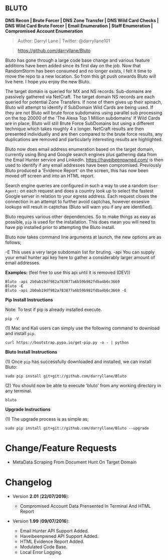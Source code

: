 **BLUTO**
-----
**DNS Recon | Brute Forcer | DNS Zone Transfer | DNS Wild Card Checks | DNS Wild Card Brute Forcer | Email Enumeration | Staff Enumeration | Compromised Account Enumeration**
 
>Author: Darryl Lane  |  Twitter: @darryllane101

>https://github.com/darryllane/Bluto

Bluto has gone through a large code base change and various feature additions have been added since its first day on the job. Now that RandomStorm has been consumed and no longer exists, I felt it time to move the repo to a new location. So from this git push onwards Bluto will live here. I hope you enjoy the new Bluto.


The target domain is queried for MX and NS records. Sub-domains are passively gathered via NetCraft. The target domain NS records are each queried for potential Zone Transfers. If none of them gives up their spinach, Bluto will attempt to identify if SubDomain Wild Cards are being used. If they are not Bluto will brute force subdomains using parallel sub processing on the top 20000 of the 'The Alexa Top 1 Million subdomains' If Wild Cards are in place, Bluto will still Brute Force SubDomains but using a different technique which takes roughly 4 x longer. NetCraft results are then presented individually and are then compared to the brute force results, any duplications are removed and particularly interesting results are highlighted. 

Bluto now does email address enumeration based on the target domain, currently using Bing and Google search engines plus gathering data from the Email Hunter service and LinkedIn. https://haveibeenpwned.com/ is then used to identify if any email addresses have been compromised. Previously Bluto produced a 'Evidence Report' on the screen, this has now been moved off screen and into an HTML report.

Search engine queries are configured in such a way to use a random `User Agent:` on each request and does a country look up to select the fastest Google server in relation to your egress address. Each request closes the connection in an attempt to further avoid captchas, however exsesive lookups will result in captchas (Bluto will warn you if any are identified). 
         
Bluto requires various other dependencies. So to make things as easy as possible, `pip` is used for the installation. This does mean you will need to have pip installed prior to attempting the Bluto install.

Bluto now takes command line arguments at launch, the new options are as follows;

-E  		This uses a very large subdomain list for bruting.
-api		You can supply your email hunter api key here to gather a considerably larger amount of email addresses.

**Examples:** (feel free to use this api until it is removed (DEV))

	Bluto -api 2b0ab19df982a783877a6b59b982fdba4b6c3669
	Bluto -E
	Bluto -api 2b0ab19df982a783877a6b59b982fdba4b6c3669 -E



**Pip Install Instructions**

Note: To test if pip is already installed execute.

`pip -V`

(1) Mac and Kali users can simply use the following command to download and install `pip`.

`curl https://bootstrap.pypa.io/get-pip.py -o - | python`

**Bluto Install Instructions**

(1) Once `pip` has successfully downloaded and installed, we can install Bluto:

`sudo pip install git+git://github.com/darryllane/Bluto`

(2) You should now be able to execute 'bluto' from any working directory in any terminal.
 
`bluto`

**Upgrade Instructions**

(1) The upgrade process is as simple as;

`sudo pip install git+git://github.com/darryllane/Bluto --upgrade`

Change/Feature Requests
====
* MetaData Scraping From Document Hunt On Target Domain

Changelog
====

* Version __2.01__ (__22/07/2016__):
  * Compromised Account Data Prensented In Terminal And HTML Report
 

* Version __1.99__ (__09/07/2016__):
  * Email Hunter API Support Added.
  * Haveibeenpwned API Support Added.
  * HTML Evidence Report Added.
  * Modulated Code Base.
  * Local Error Logging.

